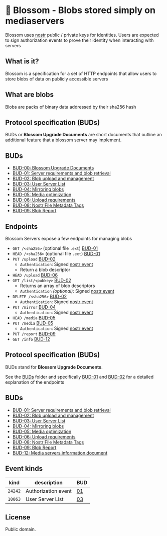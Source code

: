 # 🌸 Blossom - Blobs stored simply on mediaservers

Blossom uses [nostr](https://github.com/nostr-protocol/nostr) public / private keys for identities. Users are expected to sign authorization events to prove their identity when interacting with servers

## What is it?

Blossom is a specification for a set of HTTP endpoints that allow users to store blobs of data on publicly accessible servers

## What are blobs

Blobs are packs of binary data addressed by their sha256 hash

## Protocol specification (BUDs)

BUDs or **Blossom Upgrade Documents** are short documents that outline an additional feature that a blossom server may implement.

## BUDs

- [BUD-00: Blossom Upgrade Documents](./buds/00.md)
- [BUD-01: Server requirements and blob retrieval](./buds/01.md)
- [BUD-02: Blob upload and management](./buds/02.md)
- [BUD-03: User Server List](./buds/03.md)
- [BUD-04: Mirroring blobs](./buds/04.md)
- [BUD-05: Media optimization](./buds/05.md)
- [BUD-06: Upload requirements](./buds/06.md)
- [BUD-08: Nostr File Metadata Tags](./buds/08.md)
- [BUD-09: Blob Report](./buds/09.md)

## Endpoints

Blossom Servers expose a few endpoints for managing blobs

- `GET /<sha256>` (optional file `.ext`) [BUD-01](./buds/01.md#get-sha256---get-blob)
- `HEAD /<sha256>` (optional file `.ext`) [BUD-01](./buds/01.md#head-sha256---has-blob)
- `PUT /upload` [BUD-02](./buds/02.md#put-upload---upload-blob)
  - `Authentication`: Signed [nostr event](./buds/02.md#upload-authorization-required)
  - Return a blob descriptor
- `HEAD /upload` [BUD-06](./buds/06.md#head-upload---upload-requirements)
- `GET /list/<pubkey>` [BUD-02](./buds/02.md#get-listpubkey---list-blobs)
  - Returns an array of blob descriptors
  - `Authentication` _(optional)_: Signed [nostr event](./buds/02.md#list-authorization-optional)
- `DELETE /<sha256>` [BUD-02](./buds/02.md#delete-sha256---delete-blob)
  - `Authentication`: Signed [nostr event](./buds/02.md#delete-authorization-required)
- `PUT /mirror` [BUD-04](./buds/04.md#put-mirror---mirror-blob)
  - `Authentication`: Signed [nostr event](./buds/02.md#upload-authorization-required)
- `HEAD /media` [BUD-05](./buds/05.md#head-media)
- `PUT /media` [BUD-05](./buds/05.md#put-media)
  - `Authentication`: Signed [nostr event](./buds/05.md#upload-authorization)
- `PUT /report` [BUD-09](./buds/09.md)
- `GET /info` [BUD-12](./buds/10.md)

## Protocol specification (BUDs)

BUDs stand for **Blossom Upgrade Documents**.

See the [BUDs](./buds) folder and specifically [BUD-01](./buds/01.md) and [BUD-02](./buds/02.md) for a detailed explanation of the endpoints

## BUDs

- [BUD-01: Server requirements and blob retrieval](./buds/01.md)
- [BUD-02: Blob upload and management](./buds/02.md)
- [BUD-03: User Server List](./buds/03.md)
- [BUD-04: Mirroring blobs](./buds/04.md)
- [BUD-05: Media optimization](./buds/05.md)
- [BUD-06: Upload requirements](./buds/06.md)
- [BUD-08: Nostr File Metadata Tags](./buds/08.md)
- [BUD-09: Blob Report](./buds/09.md)
- [BUD-12: Media servers information document](./buds/12.md)

## Event kinds

| kind    | description         | BUD                |
| ------- | ------------------- | ------------------ |
| `24242` | Authorization event | [01](./buds/01.md) |
| `10063` | User Server List    | [03](./buds/03.md) |

## License

Public domain.
